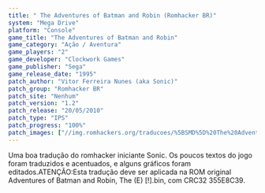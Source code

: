```yaml
---
title: " The Adventures of Batman and Robin (Romhacker BR)"
system: "Mega Drive"
platform: "Console"
game_title: "The Adventures of Batman and Robin"
game_category: "Ação / Aventura"
game_players: "2"
game_developer: "Clockwork Games"
game_publisher: "Sega"
game_release_date: "1995"
patch_author: "Vitor Ferreira Nunes (aka Sonic)"
patch_group: "Romhacker BR"
patch_site: "Nenhum"
patch_version: "1.2"
patch_release: "20/05/2010"
patch_type: "IPS"
patch_progress: "100%"
patch_images: ["//img.romhackers.org/traducoes/%5BSMD%5D%20The%20Adventures%20of%20Batman%20and%20Robin%20-%20Romhacker%20BR%20-%201.png","//img.romhackers.org/traducoes/%5BSMD%5D%20The%20Adventures%20of%20Batman%20and%20Robin%20-%20Romhacker%20BR%20-%202.png","//img.romhackers.org/traducoes/%5BSMD%5D%20The%20Adventures%20of%20Batman%20and%20Robin%20-%20Romhacker%20BR%20-%203.png"]
---
```

Uma boa tradução do romhacker iniciante Sonic. Os poucos textos do jogo foram traduzidos e acentuados, e alguns gráficos foram editados.ATENÇÃO:Esta tradução deve ser aplicada na ROM original Adventures of Batman and Robin, The (E) [!].bin, com CRC32 355E8C39.